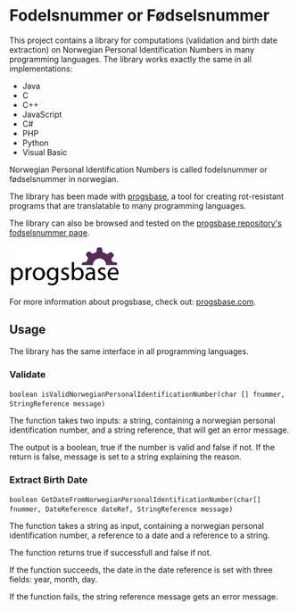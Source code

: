 # Fodelsnummer or Fødselsnummer
This project contains a library for computations (validation and birth date extraction) on Norwegian Personal Identification Numbers in many programming languages. The library works exactly the same in all implementations:

 * Java
 * C
 * C++
 * JavaScript
 * C#
 * PHP
 * Python
 * Visual Basic

Norwegian Personal Identification Numbers is called fodelsnummer or fødselsnummer in norwegian.

The library has been made with [progsbase](https://www.progsbase.com), a tool for creating rot-resistant programs that are translatable to many programming languages.

The library can also be browsed and tested on the [progsbase repository's fodselsnummer page](https://repo.progsbase.com/repoviewer/no.inductive.libraries/foedselsnummer/0.2.2).

![progsbase logo](/docs/images/progsbase-logo.png)

For more information about progsbase, check out: [progsbase.com](https://www.progsbase.com).

## Usage

The library has the same interface in all programming languages.

### Validate
`boolean isValidNorwegianPersonalIdentificationNumber(char [] fnummer, StringReference message)`

The function takes two inputs: a string, containing a norwegian personal identification number, and a string reference, that will get an error message.

The output is a boolean, true if the number is valid and false if not. If the return is false, message is set to a string explaining the reason.

### Extract Birth Date
`boolean GetDateFromNorwegianPersonalIdentificationNumber(char[] fnummer, DateReference dateRef, StringReference message)`

The function takes a string as input, containing a norwegian personal identification number, a reference to a date and a reference to a string.

The function returns true if successfull and false if not.

If the function succeeds, the date in the date reference is set with three fields: year, month, day.

If the function fails, the string reference message gets an error message.
